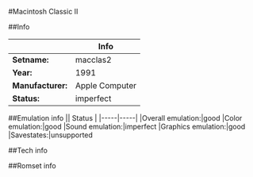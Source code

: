 #Macintosh Classic II

##Info

||Info|
|-----|-----|
|**Setname:**|macclas2
|**Year:**|1991
|**Manufacturer:**|Apple Computer
|**Status:**|imperfect

##Emulation info
|| Status |
|-----|-----|
|Overall emulation:|good
|Color emulation:|good
|Sound emulation:|imperfect
|Graphics emulation:|good
|Savestates:|unsupported

##Tech info

##Romset info

<!--- START OF EDITED COMMENT DO NOT TOUCH TEXT ABOVE-->
